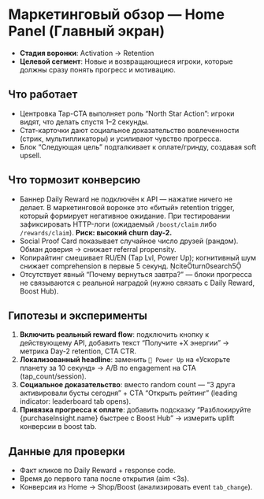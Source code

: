# Маркетинговый обзор — Home Panel (Главный экран)

- **Стадия воронки**: Activation → Retention
- **Целевой сегмент**: Новые и возвращающиеся игроки, которые должны сразу понять прогресс и мотивацию.

## Что работает
- Центровка Tap-CTA выполняет роль “North Star Action”: игроки видят, что делать спустя 1–2 секунды.
- Стат-карточки дают социальное доказательство вовлеченности (стрик, мультипликаторы) и усиливают чувство прогресса.
- Блок “Следующая цель” подталкивает к оплате/гринду, создавая soft upsell.

## Что тормозит конверсию
- Баннер Daily Reward не подключён к API — нажатие ничего не делает. В маркетинговой воронке это «битый» retention trigger, который формирует негативное ожидание. При тестировании зафиксировать HTTP-логи (ожидаемый `/boost/claim` либо `/rewards/claim`). **Риск: высокий churn day-2.**
- Social Proof Card показывает случайное число друзей (рандом). Обман доверия → снижает referral propensity.
- Копирайтинг смешивает RU/EN (Tap Lvl, Power Up); когнитивный шум снижает comprehension в первые 5 секунд. citeturn0search5
- Отсутствует явный “Почему вернуться завтра?” — блоки прогресса не связываются с реальной наградой (нужно связать с Daily Reward, Boost Hub).

## Гипотезы и эксперименты
1. **Включить реальный reward flow**: подключить кнопку к действующему API, добавить текст “Получите +X энергии” → метрика Day-2 retention, CTA CTR.
2. **Локализованный headline**: заменить `🚀 Power Up` на «Ускорьте планету за 10 секунд» → A/B по engagement на CTA (tap_count/session).
3. **Социальное доказательство**: вместо random count — “3 друга активировали бусты сегодня” + CTA “Открыть рейтинг” (leading indicator: leaderboard tab opens).
4. **Привязка прогресса к оплате**: добавить подсказку “Разблокируйте {purchaseInsight.name} быстрее с Boost Hub” → измерить uplift конверсии в boost tab.

## Данные для проверки
- Факт кликов по Daily Reward + response code.
- Время до первого тапа после открытия (aim <3s).
- Конверсия из Home → Shop/Boost (анализировать event `tab_change`).
